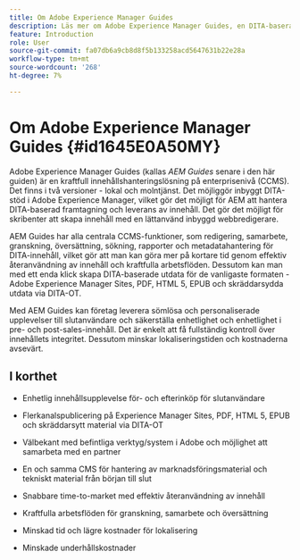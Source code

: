 ```yaml
---
title: Om Adobe Experience Manager Guides
description: Läs mer om Adobe Experience Manager Guides, en DITA-baserad lösning för innehållshantering i storföretagsklass. Lär dig om fördelarna med AEM Guides.
feature: Introduction
role: User
source-git-commit: fa07db6a9cb8d8f5b133258acd5647631b22e28a
workflow-type: tm+mt
source-wordcount: '268'
ht-degree: 7%

---
```


# Om Adobe Experience Manager Guides {#id1645E0A50MY}

Adobe Experience Manager Guides \(kallas *AEM Guides* senare i den här guiden\) är en kraftfull innehållshanteringslösning på enterprisenivå \(CCMS\). Det finns i två versioner - lokal och molntjänst. Det möjliggör inbyggt DITA-stöd i Adobe Experience Manager, vilket gör det möjligt för AEM att hantera DITA-baserad framtagning och leverans av innehåll. Det gör det möjligt för skribenter att skapa innehåll med en lättanvänd inbyggd webbredigerare.

AEM Guides har alla centrala CCMS-funktioner, som redigering, samarbete, granskning, översättning, sökning, rapporter och metadatahantering för DITA-innehåll, vilket gör att man kan göra mer på kortare tid genom effektiv återanvändning av innehåll och kraftfulla arbetsflöden. Dessutom kan man med ett enda klick skapa DITA-baserade utdata för de vanligaste formaten - Adobe Experience Manager Sites, PDF, HTML 5, EPUB och skräddarsydda utdata via DITA-OT.

Med AEM Guides kan företag leverera sömlösa och personaliserade upplevelser till slutanvändare och säkerställa enhetlighet och enhetlighet i pre- och post-sales-innehåll. Det är enkelt att få fullständig kontroll över innehållets integritet. Dessutom minskar lokaliseringstiden och kostnaderna avsevärt.

## I korthet

- Enhetlig innehållsupplevelse för- och efterinköp för slutanvändare

- Flerkanalspublicering på Experience Manager Sites, PDF, HTML 5, EPUB och skräddarsytt material via DITA-OT

- Välbekant med befintliga verktyg/system i Adobe och möjlighet att samarbeta med en partner

- En och samma CMS för hantering av marknadsföringsmaterial och tekniskt material från början till slut

- Snabbare time-to-market med effektiv återanvändning av innehåll

- Kraftfulla arbetsflöden för granskning, samarbete och översättning

- Minskad tid och lägre kostnader för lokalisering

- Minskade underhållskostnader
